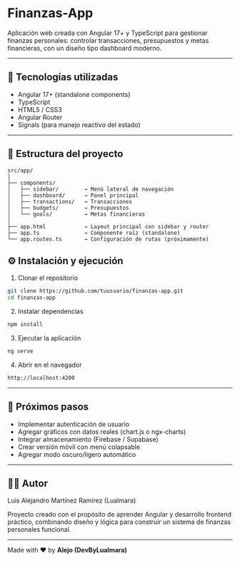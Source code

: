 # Finanzas-App

Aplicación web creada con Angular 17+ y TypeScript para gestionar finanzas personales: controlar transacciones, presupuestos y metas financieras, con un diseño tipo dashboard moderno.

---

## 🚀 Tecnologías utilizadas

* Angular 17+ (standalone components)
* TypeScript
* HTML5 / CSS3
* Angular Router
* Signals (para manejo reactivo del estado)

---

## 📂 Estructura del proyecto

```
src/app/
│
├── components/
│   ├── sidebar/        → Menú lateral de navegación
│   ├── dashboard/      → Panel principal
│   ├── transactions/   → Transacciones
│   ├── budgets/        → Presupuestos
│   └── goals/          → Metas financieras
│
├── app.html            → Layout principal con sidebar y router
├── app.ts              → Componente raíz (standalone)
└── app.routes.ts       → Configuración de rutas (próximamente)
```

## ⚙️ Instalación y ejecución
1. Clonar el repositorio
```bash
git clone https://github.com/tuusuario/finanzas-app.git
cd finanzas-app
```

2. Instalar dependencias
```bash
npm install
```

3. Ejecutar la aplicación
```bash
ng serve
```

4. Abrir en el navegador
```bash
http://localhost:4200
```

---

## 🧠 Próximos pasos

 * Implementar autenticación de usuario
 * Agregar gráficos con datos reales (chart.js o ngx-charts)
 * Integrar almacenamiento (Firebase / Supabase)
 * Crear versión móvil con menú colapsable
 * Agregar modo oscuro/ligero automático

---

## 👨‍💻 Autor

Luis Alejandro Martínez Ramírez (Lualmara)

Proyecto creado con el propósito de aprender Angular y desarrollo frontend práctico, combinando diseño y lógica para construir un sistema de finanzas personales funcional.

---

Made with ❤️ by **Alejo (DevByLualmara)**
